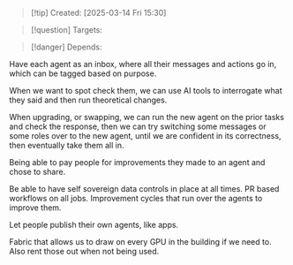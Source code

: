 
>[!tip] Created: [2025-03-14 Fri 15:30]

>[!question] Targets: 

>[!danger] Depends: 

Have each agent as an inbox, where all their messages and actions go in, which can be tagged based on purpose.

When we want to spot check them, we can use AI tools to interrogate what they said and then run theoretical changes.

When upgrading, or swapping, we can run the new agent on the prior tasks and check the response, then we can try switching some messages or some roles over to the new agent, until we are confident in its correctness, then eventually take them all in.

Being able to pay people for improvements they made to an agent and chose to share.

Be able to have self sovereign data controls in place at all times.
PR based workflows on all jobs.
Improvement cycles that run over the agents to improve them.

Let people publish their own agents, like apps.

Fabric that allows us to draw on every GPU in the building if we need to.  Also rent those out when not being used.